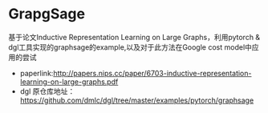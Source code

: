 # GrapgSage
基于论文Inductive Representation Learning on Large Graphs，利用pytorch & dgl工具实现的graphsage的example,以及对于此方法在Google cost model中应用的尝试
+ paperlink:http://papers.nips.cc/paper/6703-inductive-representation-learning-on-large-graphs.pdf
+ dgl 原仓库地址：https://github.com/dmlc/dgl/tree/master/examples/pytorch/graphsage

